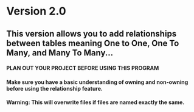 # Version 2.0
## This version allows you to add relationships between tables meaning One to One, One To Many, and Many To Many...

#### PLAN OUT YOUR PROJECT BEFORE USING THIS PROGRAM 
	
#### Make sure you have a basic understanding of owning and non-owning before using the relationship feature.
	
#### Warning: This will overwrite files if files are named exactly the same.
